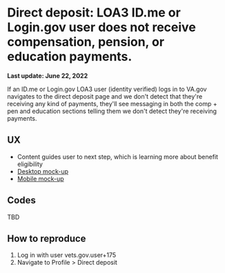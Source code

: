 # Direct deposit: LOA3 ID.me or Login.gov user does not receive compensation, pension, or education payments.

**Last update: June 22, 2022**

If an ID.me or Login.gov LOA3 user (identity verified) logs in to VA.gov navigates to the direct deposit page and we don't detect that they're receiving any kind of payments, they'll see messaging in both the comp + pen and education sections telling them we don't detect they're receiving payments.

## UX
- Content guides user to next step, which is learning more about benefit eligibility
- [Desktop mock-up](https://www.sketch.com/s/1a920e73-1dcb-47c4-aae8-08656756c131/a/zxa2gRa)
- [Mobile mock-up](https://www.sketch.com/s/1a920e73-1dcb-47c4-aae8-08656756c131/a/v8Gk7n8)

## Codes
TBD

## How to reproduce
1. Log in with user vets.gov.user+175
2. Navigate to Profile > Direct deposit
